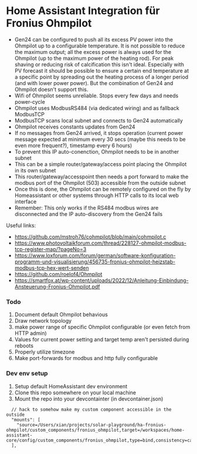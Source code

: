 # Home Assistant Integration für Fronius Ohmpilot

* Gen24 can be configured to push all its excess PV power into the Ohmpilot up to a configurable temperature. It is not possible to reduce the maximum output; all the excess power is always used for the Ohmpilot (up to the maximum power of the heating rod). For peak shaving or reducing risk of calcification this isn't ideal. Especially with PV forecast it should be possible to ensure a certain end temperature at a specific point by spreading out the heating process of a longer period (and with lower power power). But the combination of Gen24 and Ohmpilot doesn't support this.
* Wifi of Ohmpilot seems unreliable. Stops every few days and needs power-cycle
* Ohmpilot uses ModbusRS484 (via dedicated wiring) and as fallback ModbusTCP
* ModbusTCP scans local subnet and connects to Gen24 automatically
* Ohmpilot receives constants updates from Gen24
* If no messages from Gen24 arrived, it stops operation (current power message expected at minimum every 30 secs (maybe this needs to be even more frequent?), timestamp every 6 hours)
* To prevent this IP auto-conenction, Ohmpilot needs to be in another subnet
* This can be a simple router/gateway/access point placing the Ohmpilot in its own subnet
* This router/gateway/accesspoint then needs a port forward to make the modbus port of the Ohmpilot (503) accessible from the outside subnet
* Once this is done, the Ohmpilot can be remotely configured on the fly by Homeassistant or other systems through HTTP calls to its local web interface
* Remember: This only works if the RS484 modbus wires are disconnected and the IP auto-discovery from the Gen24 fails

Useful links: 

* https://github.com/mstroh76/cohmpilot/blob/main/cohmpilot.c
* https://www.photovoltaikforum.com/thread/228127-ohmpilot-modbus-tcp-register-map/?pageNo=3
* https://www.loxforum.com/forum/german/software-konfiguration-programm-und-visualisierung/456735-fronius-ohmpilot-heizstab-modbus-tcp-hex-wert-senden
* https://github.com/roelof4/Ohmpilot
* https://smartfox.at/wp-content/uploads/2022/12/Anleitung-Einbindung-Ansteuerung-Fronius-Ohmpilot.pdf

### Todo

1. Document default Ohmpilot behavious
1. Draw network topology
1. make power range of specific Ohmpilot configurable (or even fetch from HTTP admin)
1. Values for current power setting and target temp aren't persisted during reboots
1. Properly utilize timezone
1. Make port-forwards for modbus and http fully configurable

### Dev env setup

1. Setup default HomeAssistant dev environment
1. Clone this repo somewhere on your local machine
1. Mount the repo into your devcontainter (in devcontainer.json)
```
  // hack to somehow make my custom component accessible in the outside
  "mounts": [
    "source=/Users/xian/projects/solar-playground/ha-fronius-ohmpilot/custom_components/fronius_ohmpilot,target=/workspaces/home-assistant-core/config/custom_components/fronius_ohmpilot,type=bind,consistency=cached"
  ],
```